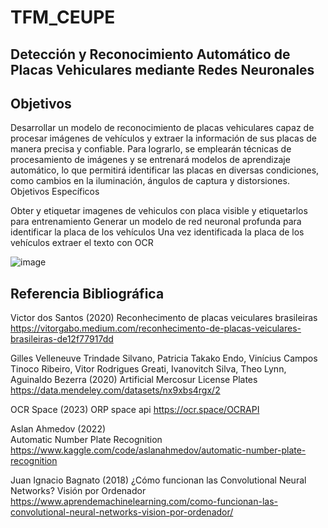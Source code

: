 # TFM_CEUPE

## Detección y Reconocimiento Automático de Placas Vehiculares mediante Redes Neuronales


## Objetivos

Desarrollar un modelo de reconocimiento de placas vehiculares capaz de procesar imágenes de vehículos  y extraer la información de sus placas de manera precisa y confiable. Para lograrlo, se emplearán técnicas de procesamiento de imágenes y se entrenará modelos de aprendizaje automático, lo que permitirá identificar las placas en diversas condiciones, como cambios en la iluminación, ángulos de captura y distorsiones.
Objetivos Específicos

Obter y etiquetar imagenes de vehiculos con placa visible  y etiquetarlos para entrenamiento
Generar un modelo de red neuronal profunda para identificar la placa de los vehículos
Una vez identificada la placa de los vehículos extraer el texto con OCR


![image](https://github.com/rensi3rn/TFM_CEUPE/assets/67809699/3162a403-9986-4a35-97e7-fc3549c0c27e)

## Referencia Bibliográfica

Victor dos Santos (2020)
Reconhecimento de placas veiculares brasileiras
https://vitorgabo.medium.com/reconhecimento-de-placas-veiculares-brasileiras-de12f77917dd

Gilles Velleneuve Trindade Silvano, Patricia Takako Endo, Vinícius Campos Tinoco Ribeiro, Vitor Rodrigues Greati, Ivanovitch Silva, Theo Lynn, Aguinaldo Bezerra (2020)  Artificial Mercosur License Plates
https://data.mendeley.com/datasets/nx9xbs4rgx/2

OCR Space (2023) 
ORP space api 
https://ocr.space/OCRAPI

Aslan  Ahmedov (2022)  
Automatic Number Plate Recognition 
https://www.kaggle.com/code/aslanahmedov/automatic-number-plate-recognition

Juan Ignacio Bagnato (2018)
¿Cómo funcionan las Convolutional Neural Networks? Visión por Ordenador
https://www.aprendemachinelearning.com/como-funcionan-las-convolutional-neural-networks-vision-por-ordenador/

